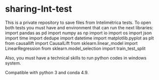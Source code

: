 # sharing-Int-test
This is a private repository to save files from Intelimétrica tests. 
To open both tests you must have and environment that can run the next libraries:
import pandas as pd
import numpy as np
import io
import os
import json
import time
import dedupe
import datetime
import matplotlib.pyplot as plt
from causallift import CausalLift
from sklearn.linear_model import LinearRegression
from sklearn.model_selection import train_test_split

Also, you must have a technical skills to run python codes in windows system. 

Compatible with python 3 and conda 4.9.
